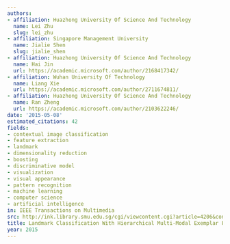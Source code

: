 ```yaml
---
authors:
- affiliation: Huazhong University Of Science And Technology
  name: Lei Zhu
  slug: lei_zhu
- affiliation: Singapore Management University
  name: Jialie Shen
  slug: jialie_shen
- affiliation: Huazhong University Of Science And Technology
  name: Hai Jin
  url: https://academic.microsoft.com/author/2168417342/
- affiliation: Wuhan University Of Technology
  name: Liang Xie
  url: https://academic.microsoft.com/author/2711674811/
- affiliation: Huazhong University Of Science And Technology
  name: Ran Zheng
  url: https://academic.microsoft.com/author/2103622246/
date: '2015-05-08'
estimated_citations: 42
fields:
- contextual image classification
- feature extraction
- landmark
- dimensionality reduction
- boosting
- discriminative model
- visualization
- visual appearance
- pattern recognition
- machine learning
- computer science
- artificial intelligence
in: IEEE Transactions on Multimedia
src: http://ink.library.smu.edu.sg/cgi/viewcontent.cgi?article=4206&context=sis_research
title: Landmark Classification With Hierarchical Multi-Modal Exemplar Feature
year: 2015
---
```

